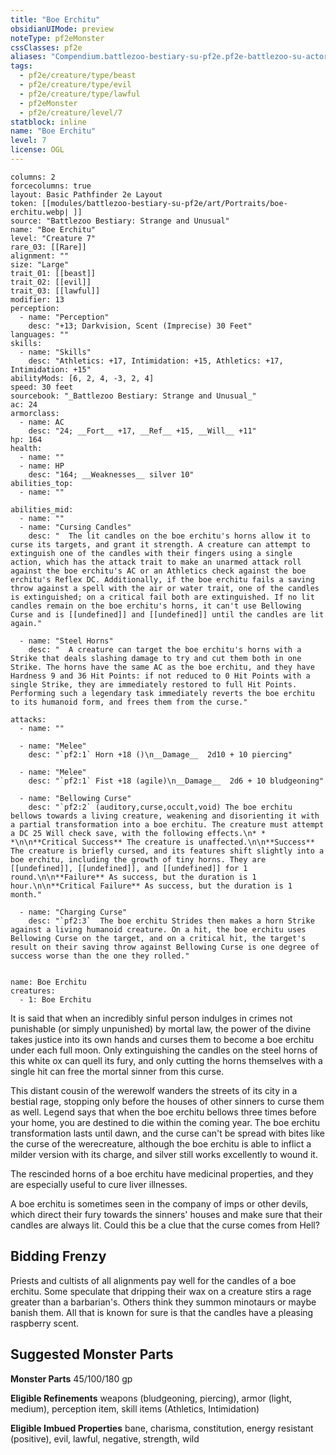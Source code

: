 ```yaml
---
title: "Boe Erchitu"
obsidianUIMode: preview
noteType: pf2eMonster
cssClasses: pf2e
aliases: "Compendium.battlezoo-bestiary-su-pf2e.pf2e-battlezoo-su-actors.Actor.tqUcuj302TNzoPEc" 
tags:
  - pf2e/creature/type/beast
  - pf2e/creature/type/evil
  - pf2e/creature/type/lawful
  - pf2eMonster
  - pf2e/creature/level/7
statblock: inline
name: "Boe Erchitu"
level: 7
license: OGL
---
```


```statblock
columns: 2
forcecolumns: true
layout: Basic Pathfinder 2e Layout
token: [[modules/battlezoo-bestiary-su-pf2e/art/Portraits/boe-erchitu.webp| ]]
source: "Battlezoo Bestiary: Strange and Unusual"
name: "Boe Erchitu"
level: "Creature 7"
rare_03: [[Rare]]
alignment: ""
size: "Large"
trait_01: [[beast]]
trait_02: [[evil]]
trait_03: [[lawful]]
modifier: 13
perception:
  - name: "Perception"
    desc: "+13; Darkvision, Scent (Imprecise) 30 Feet"
languages: ""
skills:
  - name: "Skills"
    desc: "Athletics: +17, Intimidation: +15, Athletics: +17, Intimidation: +15"
abilityMods: [6, 2, 4, -3, 2, 4]
speed: 30 feet
sourcebook: "_Battlezoo Bestiary: Strange and Unusual_"
ac: 24
armorclass:
  - name: AC
    desc: "24; __Fort__ +17, __Ref__ +15, __Will__ +11"
hp: 164
health:
  - name: ""
  - name: HP
    desc: "164; __Weaknesses__ silver 10"
abilities_top:
  - name: ""

abilities_mid:
  - name: ""
  - name: "Cursing Candles"
    desc: "  The lit candles on the boe erchitu's horns allow it to curse its targets, and grant it strength. A creature can attempt to extinguish one of the candles with their fingers using a single action, which has the attack trait to make an unarmed attack roll against the boe erchitu's AC or an Athletics check against the boe erchitu's Reflex DC. Additionally, if the boe erchitu fails a saving throw against a spell with the air or water trait, one of the candles is extinguished; on a critical fail both are extinguished. If no lit candles remain on the boe erchitu's horns, it can't use Bellowing Curse and is [[undefined]] and [[undefined]] until the candles are lit again."

  - name: "Steel Horns"
    desc: "  A creature can target the boe erchitu's horns with a Strike that deals slashing damage to try and cut them both in one Strike. The horns have the same AC as the boe erchitu, and they have Hardness 9 and 36 Hit Points: if not reduced to 0 Hit Points with a single Strike, they are immediately restored to full Hit Points. Performing such a legendary task immediately reverts the boe erchitu to its humanoid form, and frees them from the curse."

attacks:
  - name: ""

  - name: "Melee"
    desc: "`pf2:1` Horn +18 ()\n__Damage__  2d10 + 10 piercing"

  - name: "Melee"
    desc: "`pf2:1` Fist +18 (agile)\n__Damage__  2d6 + 10 bludgeoning"

  - name: "Bellowing Curse"
    desc: "`pf2:2` (auditory,curse,occult,void) The boe erchitu bellows towards a living creature, weakening and disorienting it with a partial transformation into a boe erchitu. The creature must attempt a DC 25 Will check save, with the following effects.\n* * *\n\n**Critical Success** The creature is unaffected.\n\n**Success** The creature is briefly cursed, and its features shift slightly into a boe erchitu, including the growth of tiny horns. They are [[undefined]], [[undefined]], and [[undefined]] for 1 round.\n\n**Failure** As success, but the duration is 1 hour.\n\n**Critical Failure** As success, but the duration is 1 month."

  - name: "Charging Curse"
    desc: "`pf2:3`  The boe erchitu Strides then makes a horn Strike against a living humanoid creature. On a hit, the boe erchitu uses Bellowing Curse on the target, and on a critical hit, the target's result on their saving throw against Bellowing Curse is one degree of success worse than the one they rolled."
 
```

```encounter-table
name: Boe Erchitu
creatures:
  - 1: Boe Erchitu
```



It is said that when an incredibly sinful person indulges in crimes not punishable (or simply unpunished) by mortal law, the power of the divine takes justice into its own hands and curses them to become a boe erchitu under each full moon. Only extinguishing the candles on the steel horns of this white ox can quell its fury, and only cutting the horns themselves with a single hit can free the mortal sinner from this curse.

This distant cousin of the werewolf wanders the streets of its city in a bestial rage, stopping only before the houses of other sinners to curse them as well. Legend says that when the boe erchitu bellows three times before your home, you are destined to die within the coming year. The boe erchitu transformation lasts until dawn, and the curse can't be spread with bites like the curse of the werecreature, although the boe erchitu is able to inflict a milder version with its charge, and silver still works excellently to wound it.

The rescinded horns of a boe erchitu have medicinal properties, and they are especially useful to cure liver illnesses.

A boe erchitu is sometimes seen in the company of imps or other devils, which direct their fury towards the sinners' houses and make sure that their candles are always lit. Could this be a clue that the curse comes from Hell?

## Bidding Frenzy

Priests and cultists of all alignments pay well for the candles of a boe erchitu. Some speculate that dripping their wax on a creature stirs a rage greater than a barbarian's. Others think they summon minotaurs or maybe banish them. All that is known for sure is that the candles have a pleasing raspberry scent.

## Suggested Monster Parts

**Monster Parts** 45/100/180 gp

**Eligible Refinements** weapons (bludgeoning, piercing), armor (light, medium), perception item, skill items (Athletics, Intimidation)

**Eligible Imbued Properties** bane, charisma, constitution, energy resistant (positive), evil, lawful, negative, strength, wild
